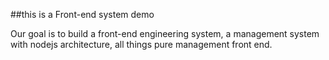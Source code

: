 
##this is a Front-end system demo

Our goal is to build a front-end engineering system, a management system with nodejs architecture, all things pure management front end.